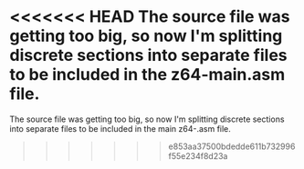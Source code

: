 <<<<<<< HEAD
The source file was getting too big, so now I'm splitting discrete sections into separate files to be included in the z64-main.asm file.
=======
The source file was getting too big, so now I'm splitting discrete sections into separate files to be included in the main z64-<version>.asm file.
>>>>>>> e853aa37500bdedde611b732996f55e234f8d23a
